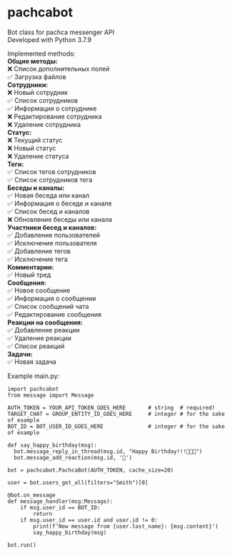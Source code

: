 # pachcabot
Bot class for pachca messenger API\
Developed with Python 3.7.9

Implemented methods:\
**Общие методы:**\
❌ Список дополнительных полей\
✅ Загрузка файлов\
**Сотрудники:**\
❌ Новый сотрудник\
✅ Список сотрудников\
✅ Информация о сотруднике\
❌ Редактирование сотрудника\
❌ Удаление сотрудника\
**Статус:**\
❌ Текущий статус\
❌ Новый статус\
❌ Удаление статуса\
**Теги:**\
✅ Список тегов сотрудников\
✅ Список сотрудников тега\
**Беседы и каналы:**\
✅ Новая беседа или канал\
✅ Информация о беседе и канале\
✅ Список бесед и каналов\
❌ Обновление беседы или канала\
**Участники бесед и каналов:**\
✅ Добавление пользователей\
✅ Исключение пользователя\
✅ Добавление тегов\
✅ Исключение тега\
**Комментарии:**\
✅ Новый тред\
**Сообщения:**\
✅ Новое сообщение\
✅ Информация о сообщении\
✅ Список сообщений чата\
✅ Редактирование сообщения\
**Реакции на сообщения:**\
✅ Добавление реакции\
✅ Удаление реакции\
✅ Список реакций\
**Задачи:**\
✅ Новая задача

Example main.py:
```
import pachcabot
from message import Message

AUTH_TOKEN = YOUR_API_TOKEN_GOES_HERE       # string  # required!
TARGET_CHAT = GROUP_ENTITY_ID_GOES_HERE     # integer # for the sake of example
BOT_ID = BOT_USER_ID_GOES_HERE              # integer # for the sake of example

def say_happy_birthday(msg):
  bot.message_reply_in_thread(msg.id, "Happy Birthday!!!🎂🎂🎂")
  bot.message_add_reaction(msg.id, '🎂')

bot = pachcabot.PachcaBot(AUTH_TOKEN, cache_size=20)

user = bot.users_get_all(filters="Smith")[0]

@bot.on_message
def message_handler(msg:Message):
    if msg.user_id == BOT_ID:
        return
    if msg.user_id == user.id and user.id != 0:
        print(f'New message from {user.last_name}: {msg.content}')   
        say_happy_birthday(msg)       

bot.run()
```
